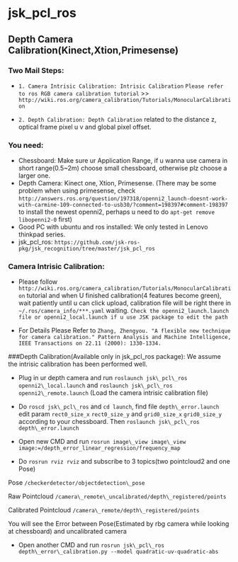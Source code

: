 # jsk_pcl_ros

## Depth Camera Calibration(Kinect,Xtion,Primesense)

### Two Mail Steps:

*  `1. Camera Intrisic Calibration: Intrisic Calibration` `Please refer to ros RGB camera calibration tutorial` >> `http://wiki.ros.org/camera_calibration/Tutorials/MonocularCalibration`

*  `2. Depth Calibration: Depth Calibration` related to the distance z, optical frame pixel u v and global pixel offset.

### You need:
   
*   Chessboard: Make sure ur Application Range, if u wanna use camera in short range(0.5~2m) choose small chessboard, otherwise plz choose a larger one. 
*   Depth Camera: Kinect one, Xtion, Primesense. (There may be some problem when using primesense, check `http://answers.ros.org/question/197318/openni2_launch-doesnt-work-with-carmine-109-connected-to-usb30/?comment=198397#comment-198397` to install the newest openni2, perhaps u need to do `apt-get remove libopenni2-0` first)
*   Good PC with ubuntu and ros installed:  We only tested in Lenovo thinkpad series.
*   jsk\_pcl\_ros:   `https://github.com/jsk-ros-pkg/jsk_recognition/tree/master/jsk_pcl_ros`

### Camera Intrisic Calibration:

* Please follow `http://wiki.ros.org/camera_calibration/Tutorials/MonocularCalibration` tutorial and when U finished calibration(4 features become green), wait patiently until u can click upload, calibration file will be right there in `~/.ros/camera_info/***.yaml` waiting.  `Check the openni2_launch.launch file or openni2_local.launch if u use JSK package to edit the path`

* For Details Please Refer to `Zhang, Zhengyou. "A flexible new technique for camera calibration." Pattern Analysis and Machine Intelligence, IEEE Transactions on 22.11 (2000): 1330-1334.`

###Depth Calibration(Available only in jsk\_pcl\_ros package):
We assume the intrisic calibration has been performed well.

* Plug in ur depth camera and run `roslaunch jsk\_pcl\_ros openni2\_local.launch` and `roslaunch jsk\_pcl\_ros openni2\_remote.launch` (Load the camera intrisic calibration file)

* Do `roscd jsk\_pcl\_ros` and `cd launch`, find file `depth\_error.launch` edit param `rect0_size_x` `rect0_size_y` and  `grid0_size_x` `grid0_size_y` according to your chessboard. Then `roslaunch jsk\_pcl\_ros depth\_error.launch`

* Open new CMD and run `rosrun image\_view image\_view image:=/depth_error_linear_regression/frequency_map`

* Do `rosrun rviz rviz` and subscribe to 3 topics(two pointcloud2 and one Pose)

Pose `/checkerdetector/objectdetection\_pose`

Raw Pointcloud `/camera\_remote\_uncalibrated/depth\_registered/points`

Calibrated Pointcloud ``/camera\_remote/depth\_registered/points``

You will see the Error between Pose(Estimated by rbg camera while looking at chessboard) and uncalibrated
camera

* Open another CMD and run `rosrun jsk\_pcl\_ros depth\_error\_calibration.py --model quadratic-uv-quadratic-abs`






